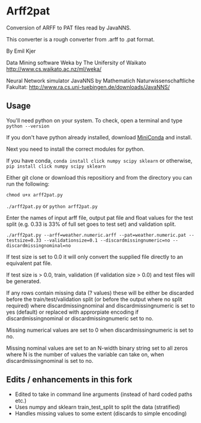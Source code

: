 Arff2pat
========

Conversion of ARFF to PAT files read by JavaNNS.

This converter is a rough converter from .arff to .pat format.

By Emil Kjer


Data Mining software Weka by The Unifersity of Waikato
http://www.cs.waikato.ac.nz/ml/weka/


Neural Network simulator JavaNNS by Mathematich Naturwissenschaftliche Fakultat:
http://www.ra.cs.uni-tuebingen.de/downloads/JavaNNS/

## Usage

You'll need python on your system. To check, open a terminal and type ```python --version```

If you don't have python already installed, download [MiniConda](http://conda.pydata.org/miniconda.html) and install. 

Next you need to install the correct modules for python.

If you have conda, ```conda install click numpy scipy sklearn``` or otherwise, ```pip install click numpy scipy sklearn```

Either git clone or download this repositiory and from the directory you can run the following:

```chmod u+x arff2pat.py```

```./arff2pat.py``` or ```python arff2pat.py```

Enter the names of input arff file, output pat file and float values for the test split (e.g. 0.33 is 33% of full set goes to test set) and validation split.

```
./arff2pat.py --arff=weather.numeric.arff --pat=weather.numeric.pat --testsize=0.33 --validationsize=0.1 --discardmissingnumeric=no --discardmissingnominal=no
```

If test size is set to 0.0 it will only convert the supplied file directly to an equivalent pat file.

If test size is > 0.0, train, validation (if validation size > 0.0)  and test files will be generated.

If any rows contain missing data (? values) these will be either be discarded before the train/test/validation split (or before the output where no split required) where discardmissingnominal and discardmissingnumeric is set to yes (default) or replaced with approrpiate encoding if discardmissingnominal or discardmissingnumeric set to no.

Missing numerical values are set to 0 when discardmissingnumeric is set to no.

Missing nominal values are set to an N-width binary string set to all zeros where N is the number of values the variable can take on, when discardmissingnominal is set to no.

## Edits / enhancements in this fork

* Edited to take in command line arguments (instead of hard coded paths etc.)
* Uses numpy and sklearn train_test_split to split the data (stratified)
* Handles missing values to some extent (discards to simple encoding)
